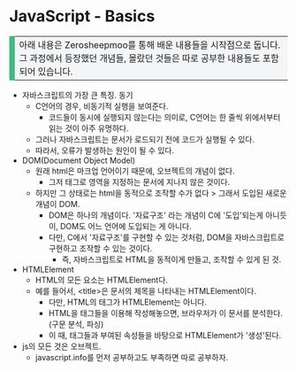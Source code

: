# JavaScript - Basics

<table>
    <tr>
        <td style="border-left: 10px #42b983 solid; background-color:#f3f5f7;">
            아래 내용은 Zerosheepmoo를 통해 배운 내용들을 시작점으로 둡니다.
            <br>그 과정에서 등장했던 개념들, 몰랐던 것들은 따로 공부한 내용들도 포함되어 있습니다.
        </td>
    </tr>
</table>

- 자바스크립트의 가장 큰 특징. 동기
  - C언어의 경우, 비동기적 실행을 보여준다.
    - 코드들이 동시에 실행되지 않는다는 의미로, C언어는 한 줄씩 위에서부터 읽는 것이 아주 유명하다.
  - 그러나 자바스크립트는 문서가 로드되기 전에 코드가 실행될 수 있다.
  - 따라서, 오류가 발생하는 원인이 될 수 있다.
- DOM(Document Object Model)
  - 원래 html은 마크업 언어이기 때문에, 오브젝트의 개념이 없다.
    - 그저 태그로 영역을 지정하는 문서에 지나지 않은 것이다.
  - 하지만 그 상태로는 html을 동적으로 조작할 수가 없다 > 그래서 도입된 새로운 개념이 DOM.
    - DOM은 하나의 개념이다. '자료구조' 라는 개념이 C에 '도입'되는게 아니듯이, DOM도 어느 언어에 도입되는 게 아니다.
    - 다만, C에서 '자료구조'를 구현할 수 있는 것처럼, DOM을 자바스크립트로 구현하고 조작할 수 있는 것이다.
      - 즉, 자바스크립트로 HTML을 동적이게 만들고, 조작할 수 있게 된 것.
- HTMLElement
  - HTML의 모든 요소는 HTMLElement다. 
  - 예를 들어서, \<title\>은 문서의 제목을 나타내는 HTMLElement이다.
    - 다만, HTML의 태그가 HTMLElement는 아니다.
    - HTML을 태그들을 이용해 작성해놓으면, 브라우저가 이 문서를 분석한다. (구문 분석, 파싱)
    - 이 때, 태그들과 부여된 속성들을 바탕으로 HTMLElement가 '생성'된다.
- js의 모든 것은 오브젝트.
  - javascript.info를 먼저 공부하고도 부족하면 따로 공부하자.
